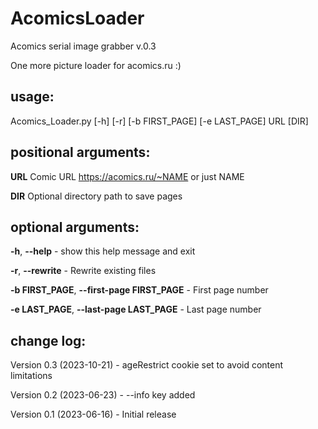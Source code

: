 # AcomicsLoader

Acomics serial image grabber v.0.3

One more picture loader for acomics.ru :)

## usage: 

Acomics_Loader.py [-h] [-r] [-b FIRST_PAGE] [-e LAST_PAGE] URL [DIR]


## positional arguments:
  **URL**                   Comic URL https://acomics.ru/~NAME or just NAME

  **DIR**                   Optional directory path to save pages

## optional arguments:
  **-h**, **--help**            - show this help message and exit

  **-r**, **--rewrite**         - Rewrite existing files

  **-b FIRST_PAGE**, **--first-page FIRST_PAGE** - First page number

  **-e LAST_PAGE**,  **--last-page LAST_PAGE**   - Last page number


## change log:

Version 0.3 (2023-10-21) - ageRestrict cookie set to avoid content limitations

Version 0.2 (2023-06-23) - --info key added

Version 0.1 (2023-06-16) - Initial release

